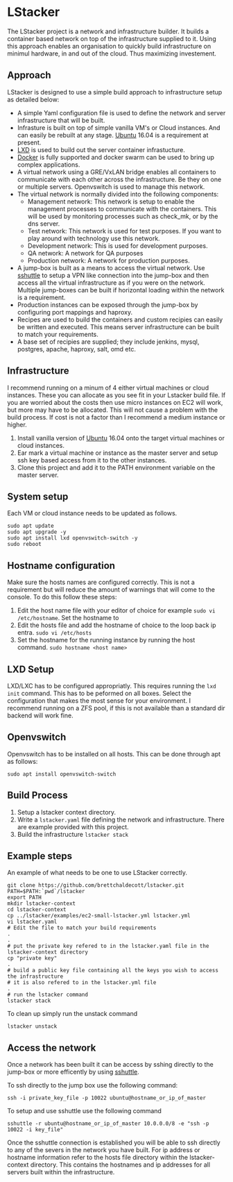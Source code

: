 # LStacker

The LStacker project is a network and infrastructure builder. It builds a container based network on top of the infrastructure supplied to it. Using this approach enables an organisation to quickly build infrastructure on minimul hardware, in and out of the cloud. Thus maximizing investement.

## Approach
LStacker is designed to use a simple build approach to infrastructure setup as detailed below:

* A simple Yaml configuration file is used to define the network and server infrastructure that will be built.
* Infrasture is built on top of simple vanilla VM's or Cloud instances. And can easily be rebuilt at any stage. [Ubuntu](http://www.ubuntu.com/) 16.04 is a requirement at present.
* [LXD](https://linuxcontainers.org/lxd/) is used to build out the server container infrastucture.
* [Docker](https://www.docker.com/) is fully supported and docker swarm can be used to bring up complex applications.
* A virtual network using a GRE/VxLAN bridge enables all containers to communicate with each other across the infrastructure. Be they on one or multiple servers. Openvswitch is used to manage this network.
* The virtual network is normally divided into the following components:
    * Management network: This network is setup to enable the management processes to communicate with the containers. This will be used by monitoring processes such as check_mk, or by the dns server.
    * Test network: This network is used for test purposes. If you want to play around with technology use this network.
    * Development network: This is used for development purposes.
    * QA network: A network for QA purposes
    * Production network: A network for production purposes.
* A jump-box is built as a means to access the virtual network. Use [sshuttle](http://sshuttle.readthedocs.io/) to setup a VPN like connection into the jump-box and then access all the virtual infrastructure as if you were on the network. Multiple jump-boxes can be built if horizontal loading within the network is a requirement.
* Production instances can be exposed through the jump-box by configuring port mappings and haproxy.
* Recipes are used to build the containers and custom recipies can easily be written and executed. This means server infrastructure can be built to match your requirements.
* A base set of recipies are supplied; they include jenkins, mysql, postgres, apache, haproxy, salt, omd etc.

## Infrastructure
I recommend running on a minum of 4 either virtual machines or cloud instances. These you can allocate as you see fit in your Lstacker build file. If you are worried about the costs then use micro instances on EC2 will work, but more may have to be allocated. This will not cause a problem with the build process. If cost is not a factor than I recommend a medium instance or higher.

1. Install vanilla version of [Ubuntu](http://www.ubuntu.com/download/server) 16.04 onto the target virtual machines or cloud instances.
2. Ear mark a virtual machine or instance as the master server and setup ssh key based access from it to the other instances.
3. Clone this project and add it to the PATH environment variable on the master server.

## System setup
Each VM or cloud instance needs to be updated as follows.
```
sudo apt update
sudo apt upgrade -y
sudo apt install lxd openvswitch-switch -y
sudo reboot
```

## Hostname configuration
Make sure the hosts names are configured correctly. This is not a requirement but will reduce the amount of warnings that will come to the console. To do this follow these steps:

1. Edit the host name file with your editor of choice for example `sudo vi /etc/hostname`. Set the hostname to 
2. Edit the hosts file and add the hostname of choice to the loop back ip entra. `sudo vi /etc/hosts` 
3. Set the hostname for the running instance by running the host command. `sudo hostname <host name>`

## LXD Setup
LXD/LXC has to be configured appropriatly. This requires running the `lxd init` command. This has to be peformed on all boxes. Select the configuration that makes the most sense for your environment. I recommend running on a ZFS pool, if this is not available than a standard dir backend will work fine.

## Openvswitch
Openvswitch has to be installed on all hosts. This can be done through apt as follows:

```sudo apt install openvswitch-switch```

## Build Process

1. Setup a lstacker context directory.
2. Write a `lstacker.yaml` file defining the network and infrastructure. There are example provided with this project.
3. Build the infrastructure
   `lstacker stack`

## Example steps
An example of what needs to be one to use LStacker correctly.

```
git clone https://github.com/brettchaldecott/lstacker.git
PATH=$PATH:`pwd`/lstacker
export PATH
mkdir lstacker-context
cd lstacker-context
cp ../lstacker/examples/ec2-small-lstacker.yml lstacker.yml
vi lstacker.yaml
# Edit the file to match your build requirements
.
.
# put the private key refered to in the lstacker.yaml file in the lstacker-context directory
cp "private key"
.
# build a public key file containing all the keys you wish to access the infrastructure
# it is also refered to in the lstacker.yml file
.
# run the lstacker command
lstacker stack
```

To clean up simply run the unstack command
```
lstacker unstack
```

## Access the network
Once a network has been built it can be access by sshing directly to the jump-box or more efficently by using [sshuttle](http://sshuttle.readthedocs.io/).

To ssh directly to the jump box use the following command:
```
ssh -i private_key_file -p 10022 ubuntu@hostname_or_ip_of_master
```

To setup and use sshuttle use the following command
```
sshuttle -r ubuntu@hostname_or_ip_of_master 10.0.0.0/8 -e "ssh -p 10022 -i key_file"
```

Once the sshuttle connection is established you will be able to ssh directly to any of the severs in the network you have built. For ip address or hostname information refer to the hosts file directory within the lstacker-context directory. This contains the hostnames and ip addresses for all servers built within the infrastructure.

